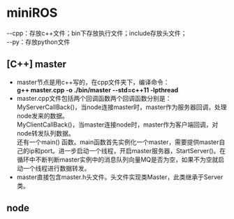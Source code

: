 # miniROS
--cpp：存放c++文件；bin下存放执行文件；include存放头文件；  
--py：存放python文件
## [C++] master
- master节点是用c++写的，在cpp文件夹下，编译命令：  
**g++ master.cpp -o ./bin/master --std=c++11 -lpthread**  
- master.cpp文件包括两个回调函数两个回调函数分别是：
MyServerCallBack()，当node连接master时，master作为服务器回调，处理node发来的数据。  
MyClientCallBack()，当master连接node时，master作为客户端回调，对node转发队列数据。  
还有一个main() 函数。main函数首先实例化一个master，需要提供master自己的ip和port。进一步启动一个线程，开启master服务器，StartServer()。在循环中不断判断master实例中的消息队列向量MQ是否为空，如果不为空就启动一个线程进行数据转发。
- master直接包含master.h头文件。头文件实现类Master，此类继承于Server类。

## node
